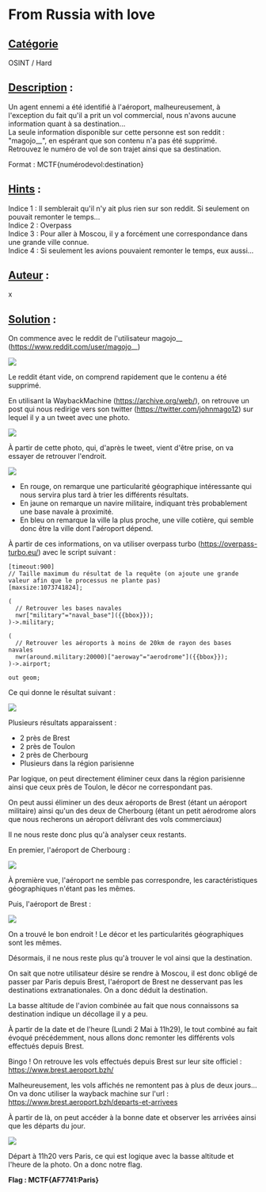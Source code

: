 # **From Russia with love**
## <u>**Catégorie**</u>

OSINT / Hard

## <u>**Description**</u> :

Un agent ennemi a été identifié à l'aéroport, malheureusement, à l'exception du fait qu'il a prit un vol commercial, nous n'avons aucune information quant à sa destination...  
La seule information disponible sur cette personne est son reddit : "magojo__", en espérant que son contenu n'a pas été supprimé.  
Retrouvez le numéro de vol de son trajet ainsi que sa destination.  

Format : MCTF{numérodevol:destination}

## <u>**Hints**</u> :

Indice 1 : Il semblerait qu'il n'y ait plus rien sur son reddit. Si seulement on pouvait remonter le temps...  
Indice 2 : Overpass  
Indice 3 : Pour aller à Moscou, il y a forcément une correspondance dans une grande ville connue.  
Indice 4 : Si seulement les avions pouvaient remonter le temps, eux aussi...  

## <u>**Auteur**</u> :

x

## <u>Solution</u> :

On commence avec le reddit de l'utilisateur magojo__ (https://www.reddit.com/user/magojo__)

![](./photos/reddit.png)

Le reddit étant vide, on comprend rapidement que le contenu a été supprimé.

En utilisant la WaybackMachine (https://archive.org/web/), on retrouve un post qui nous redirige vers son twitter (https://twitter.com/johnmago12) sur lequel il y a un tweet avec une photo.

![](./photos/twitter.png)

À partir de cette photo, qui, d'après le tweet, vient d'être prise, on va essayer de retrouver l'endroit.

![](./photos/photo.png)

- En rouge, on remarque une particularité géographique intéressante qui nous servira plus tard à trier les différents résultats.
- En jaune on remarque un navire militaire, indiquant très probablement une base navale à proximité.
- En bleu on remarque la ville la plus proche, une ville cotière, qui semble donc être la ville dont l'aéroport dépend.

À partir de ces informations, on va utiliser overpass turbo (https://overpass-turbo.eu/) avec le script suivant : 

```// Temps avant que la requête ne timeout
[timeout:900]
// Taille maximum du résultat de la requête (on ajoute une grande valeur afin que le processus ne plante pas)
[maxsize:1073741824];

(
  // Retrouver les bases navales
  nwr["military"="naval_base"]({{bbox}});
)->.military;

(
  // Retrouver les aéroports à moins de 20km de rayon des bases navales
  nwr(around.military:20000)["aeroway"="aerodrome"]({{bbox}});
)->.airport;

out geom;
```

Ce qui donne le résultat suivant : 

![](./photos/overpass.png)

Plusieurs résultats apparaissent : 
- 2 près de Brest
- 2 près de Toulon
- 2 près de Cherbourg
- Plusieurs dans la région parisienne

Par logique, on peut directement éliminer ceux dans la région parisienne ainsi que ceux près de Toulon, le décor ne correspondant pas.

On peut aussi éliminer un des deux aéroports de Brest (étant un aéroport militaire) ainsi qu'un des deux de Cherbourg (étant un petit aérodrome alors que nous recherons un aéroport délivrant des vols commerciaux)

Il ne nous reste donc plus qu'à analyser ceux restants.

En premier, l'aéroport de Cherbourg : 

![](./photos/cherbourg.png)

À première vue, l'aéroport ne semble pas correspondre, les caractéristiques géographiques n'étant pas les mêmes.

Puis, l'aéroport de Brest : 

![](./photos/brest.png)

On a trouvé le bon endroit ! Le décor et les particularités géographiques sont les mêmes.

Désormais, il ne nous reste plus qu'à trouver le vol ainsi que la destination.

On sait que notre utilisateur désire se rendre à Moscou, il est donc obligé de passer par Paris depuis Brest, l'aéroport de Brest ne desservant pas les destinations extranationales. On a donc déduit la destination.

La basse altitude de l'avion combinée au fait que nous connaissons sa destination indique un décollage il y a peu.

À partir de la date et de l'heure (Lundi 2 Mai à 11h29), le tout combiné au fait évoqué précédemment, nous allons donc remonter les différents vols effectués depuis Brest.

Bingo ! On retrouve les vols effectués depuis Brest sur leur site officiel : https://www.brest.aeroport.bzh/

Malheureusement, les vols affichés ne remontent pas à plus de deux jours... 
On va donc utiliser la wayback machine sur l'url : https://www.brest.aeroport.bzh/departs-et-arrivees

À partir de là, on peut accéder à la bonne date et observer les arrivées ainsi que les départs du jour. 

![](./photos/aéroport.png)

Départ à 11h20 vers Paris, ce qui est logique avec la basse altitude et l'heure de la photo. On a donc notre flag.

**Flag : MCTF{AF7741:Paris}**

